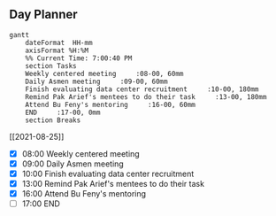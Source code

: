 ## Day Planner
```mermaid
gantt
    dateFormat  HH-mm
    axisFormat %H:%M
    %% Current Time: 7:00:40 PM
    section Tasks
    Weekly centered meeting     :08-00, 60mm
    Daily Asmen meeting     :09-00, 60mm
    Finish evaluating data center recruitment     :10-00, 180mm
    Remind Pak Arief's mentees to do their task     :13-00, 180mm
    Attend Bu Feny's mentoring     :16-00, 60mm
    END     :17-00, 0mm
    section Breaks

```

[[2021-08-25]]
- [x] 08:00 Weekly centered meeting
- [x] 09:00 Daily Asmen meeting
- [x] 10:00 Finish evaluating data center recruitment
- [x] 13:00 Remind Pak Arief's mentees to do their task
- [x] 16:00 Attend Bu Feny's mentoring
- [ ] 17:00 END
